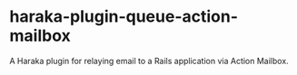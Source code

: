 # haraka-plugin-queue-action-mailbox
A Haraka plugin for relaying email to a Rails application via Action Mailbox. 
